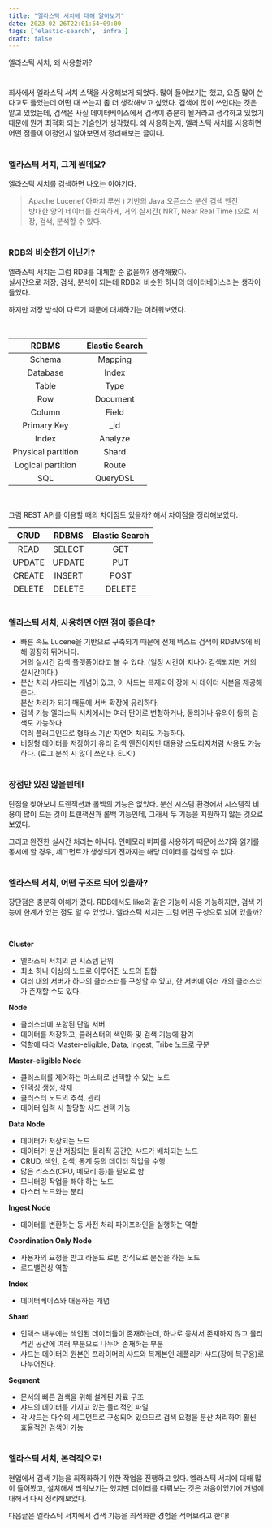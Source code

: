 ```yaml
---
title: "엘라스틱 서치에 대해 알아보기"
date: 2023-02-26T22:01:54+09:00
tags: ['elastic-search', 'infra']
draft: false
---
```


엘라스틱 서치, 왜 사용할까?
<!--more--> 

#
회사에서 엘라스틱 서치 스택을 사용해보게 되었다. 많이 들어보기는 했고, 요즘 많이 쓴다고도 들었는데 어떤 때 쓰는지 좀 더 생각해보고 싶었다.
검색에 많이 쓰인다는 것은 알고 있었는데, 검색은 사실 데이터베이스에서 검색이 충분히 될거라고 생각하고 있었기 때문에 뭔가 최적화 되는 기술인가 생각했다.
왜 사용하는지, 엘라스틱 서치를 사용하면 어떤 점들이 이점인지 알아보면서 정리해보는 글이다.

#
### 엘라스틱 서치, 그게 뭔데요?
엘라스틱 서치를 검색하면 나오는 이야기다.

> Apache Lucene( 아파치 루씬 ) 기반의 Java 오픈소스 분산 검색 엔진  
> 방대한 양의 데이터를 신속하게, 거의 실시간( NRT, Near Real Time )으로 저장, 검색, 분석할 수 있다.

#
### RDB와 비슷한거 아닌가?
엘라스틱 서치는 그럼 RDB를 대체할 순 없을까? 생각해봤다.  
실시간으로 저장, 검색, 분석이 되는데 RDB와 비슷한 하나의 데이터베이스라는 생각이 들었다.  

하지만 저장 방식이 다르기 때문에 대체하기는 어려워보였다.

<br>

|       RDBMS        | Elastic Search |
|:------------------:|:--------------:|
|       Schema       |    Mapping     |
|      Database      |     Index      |
|       Table        |      Type      |
|        Row         |    Document    |
|       Column       |     Field      |
|    Primary Key     |      _id       |
|       Index        |    Analyze     |
| Physical partition |     Shard      |
| Logical partition  |     Route      |
|        SQL         |    QueryDSL    |

<br>

그럼 REST API를 이용할 때의 차이점도 있을까? 해서 차이점을 정리해보았다.

|   CRUD   |  RDBMS   |  Elastic Search  |
|:--------:|:--------:|:----------------:|
|   READ   |  SELECT  |       GET        |
|  UPDATE  |  UPDATE  |       PUT        |
|  CREATE  |  INSERT  |       POST       |
|  DELETE  |  DELETE  |      DELETE      |


#
### 엘라스틱 서치, 사용하면 어떤 점이 좋은데?
- 빠른 속도
Lucene을 기반으로 구축되기 때문에 전체 텍스트 검색이 RDBMS에 비해 굉장히 뛰어나다.  
거의 실시간 검색 플랫폼이라고 볼 수 있다. (일정 시간이 지나야 검색되지만 거의 실시간이다.)
- 분산 처리
샤드라는 개념이 있고, 이 샤드는 복제되어 장애 시 데이터 사본을 제공해준다.  
분산 처리가 되기 때문에 서버 확장에 유리하다.
- 검색 기능
엘라스틱 서치에서는 여러 단어로 변형하거나, 동의어나 유의어 등의 검색도 가능하다.  
여러 플러그인으로 형태소 기반 자연어 처리도 가능하다.
- 비정형 데이터를 저장하기 유리
검색 엔진이지만 대용량 스토리지처럼 사용도 가능하다. (로그 분석 시 많이 쓰인다. ELK!)

#
### 장점만 있진 않을텐데!
단점을 찾아보니 트랜잭션과 롤백의 기능은 없었다. 
분산 시스템 환경에서 시스템적 비용이 많이 드는 것이 트랜잭션과 롤백 기능인데, 그래서 두 기능을 지원하지 않는 것으로 보였다.

그리고 완전한 실시간 처리는 아니다. 
인메모리 버퍼를 사용하기 때문에 쓰기와 읽기를 동시에 할 경우, 세그먼트가 생성되기 전까지는 해당 데이터를 검색할 수 없다.

#
### 엘라스틱 서치, 어떤 구조로 되어 있을까?
장단점은 충분히 이해가 갔다. RDB에서도 like와 같은 기능이 사용 가능하지만, 검색 기능에 한계가 있는 점도 알 수 있었다.
엘라스틱 서치는 그럼 어떤 구성으로 되어 있을까?

<br>

**Cluster**  
- 엘라스틱 서치의 큰 시스템 단위
- 최소 하나 이상의 노드로 이루어진 노드의 집합
- 여러 대의 서버가 하나의 클러스터를 구성할 수 있고, 한 서버에 여러 개의 클러스터가 존재할 수도 있다.

**Node**
- 클러스터에 포함된 단일 서버
- 데이터를 저장하고, 클러스터의 색인화 및 검색 기능에 참여
- 역할에 따라 Master-eligible, Data, Ingest, Tribe 노드로 구분

**Master-eligible Node**
- 클러스터를 제어하는 마스터로 선택할 수 있는 노드
- 인덱싱 생성, 삭제
- 클러스터 노드의 추적, 관리
- 데이터 입력 시 할당할 샤드 선택 가능

**Data Node**
- 데이터가 저장되는 노드
- 데이터가 분산 저장되는 물리적 공간인 샤드가 배치되는 노드
- CRUD, 색인, 검색, 통계 등의 데이터 작업을 수행
- 많은 리소스(CPU, 메모리 등)를 필요로 함
- 모니터링 작업을 해야 하는 노드
- 마스터 노드와는 분리

**Ingest Node**
- 데이터를 변환하는 등 사전 처리 파이프라인을 실행하는 역할

**Coordination Only Node**
- 사용자의 요청을 받고 라운드 로빈 방식으로 분산을 하는 노드
- 로드밸런싱 역할

**Index**
- 데이터베이스와 대응하는 개념

**Shard**
- 인덱스 내부에는 색인된 데이터들이 존재하는데, 하나로 뭉쳐서 존재하지 않고 물리적인 공간에 여러 부분으로 나누어 존재하는 부분
- 샤드는 데이터의 원본인 프라이머리 샤드와 복제본인 레플리카 샤드(장애 복구용)로 나누어진다.

**Segment**
- 문서의 빠른 검색을 위해 설계된 자료 구조
- 샤드의 데이터를 가지고 있는 물리적인 파일
- 각 샤드는 다수의 세그먼트로 구성되어 있으므로 검색 요청을 분산 처리하여 훨씬 효율적인 검색이 가능

#
### 엘라스틱 서치, 본격적으로!
현업에서 검색 기능을 최적화하기 위한 작업을 진행하고 있다. 
엘라스틱 서치에 대해 많이 들어봤고, 설치해서 띄워보기는 했지만 데이터를 다뤄보는 것은 처음이었기에 개념에 대해서 다시 정리해보았다.

다음글은 엘라스틱 서치에서 검색 기능을 최적화한 경험을 적어보려고 한다!